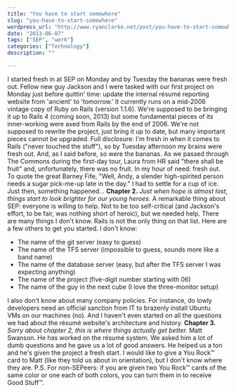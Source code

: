 ```yaml
---
title: "You have to start somewhere"
slug: "you-have-to-start-somewhere"
wordpress_url: "http://www.ryanclarke.net/post/you-have-to-start-somewhere/"
date: "2013-06-07"
tags: ["SEP", "work"]
categories: ["Technology"]
description: ""

---
```


I started fresh in at SEP on Monday and by Tuesday the bananas were fresh out. Fellow new guy Jackson and I were tasked with our first project on Monday just before quittin' time: update the internal résumé reporting website from 'ancient' to 'tomorrow.' It currently runs on a mid-2006 vintage copy of Ruby on Rails (version 1.1.6). We're supposed to be bringing it up to Rails 4 (coming soon, 2013) but some fundamental pieces of its inner-working were axed from Rails by the end of 2006. We're not supposed to rewrite the project, just bring it up to date, but many important pieces cannot be upgraded. Full disclosure: I'm fresh in when it comes to Rails ("never touched the stuff"), so by Tuesday afternoon my brains were fresh out. And, as I said before, so were the bananas. As we passed through The Commons during the first-day tour, Laura from HR said "there shall be fruit" and, unfortunately, there was no fruit. In my hour of need: fresh out. To quote the great Barney Fife, "Well, Andy, a slender high-spirited person needs a sugar pick-me-up late in the day." I had to settle for a cup of ice. Just then, something happened… **Chapter 2.** *Just when hope is almost lost, things start to look brighter for our young heroes.* A remarkable thing about SEP: everyone is willing to help. Not to be too self-critical (and Jackson's effort, to be fair, was nothing short of heroic), but we needed help. There are many things I don't know. Rails is not the only thing on that list. Here are a few others to get you started. I don't know:

-   The name of the git server (easy to guess)
-   The name of the TFS server (impossible to guess, sounds more like a band name)
-   The name of the database server (easy, but after the TFS server I was expecting anything)
-   The name of the project (five-digit number starting with 06)
-   The name of the guy in the next cube (I love the three-monitor setup)

I also don't know about many company policies. For instance, do lowly developers need an official sanction from IT to brazenly install Ubuntu VMs on our machines (no). And I haven't even started on all the questions we had about the résumé website's architecture and history. **Chapter 3.** *Sorry about chapter 2, this is where things actually get better.* Matt Swanson. He has worked on the résumé system. We asked him a lot of dumb questions and he gave us a lot of good answers. He helped us a ton and he's given the project a fresh start. I would like to give a You Rock™ card to Matt (like they told us about in orientation), but I don't know where they are. P.S. For non-SEPeers: if you are given two You Rock™ cards of the same color or one each of both colors, you can turn them in to receive Good Stuff™.

